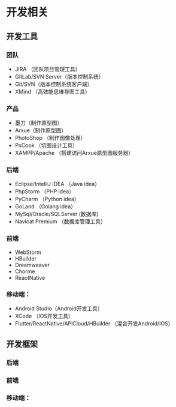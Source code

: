 # 开发相关

## 开发工具
### 团队
* JIRA （团队项目管理工具）
* GitLab/SVN Server（版本控制系统）
* Git/SVN（版本控制系统客户端）
* XMind （高效能思维导图工具）

### 产品
* 墨刀（制作原型图）
* Arxue（制作原型图）
* PhotoShop （制作图像处理）
* PxCook （切图设计工具）
* XAMPP/Apache （搭建访问Arxue原型图服务器）

### 后端
* Eclipse/IntelliJ IDEA （Java idea）
* PhpStorm （PHP idea）
* PyCharm （Python idea）
* GoLand （Golang idea）
* MySql/Oracle/SQLServer (数据库)
* Navicat Premium （数据库管理工具）

### 前端
* WebStorm
* HBuilder
* Dreamweaver 
* Chorme
* ReactNative

### 移动端：
* Android Studio（Android开发工具）
* XCode （IOS开发工具）
* Flutter/ReactNative/APICloud/HBuilder （混合开发Android/IOS）


## 开发框架
### 后端


### 前端


### 移动端：
